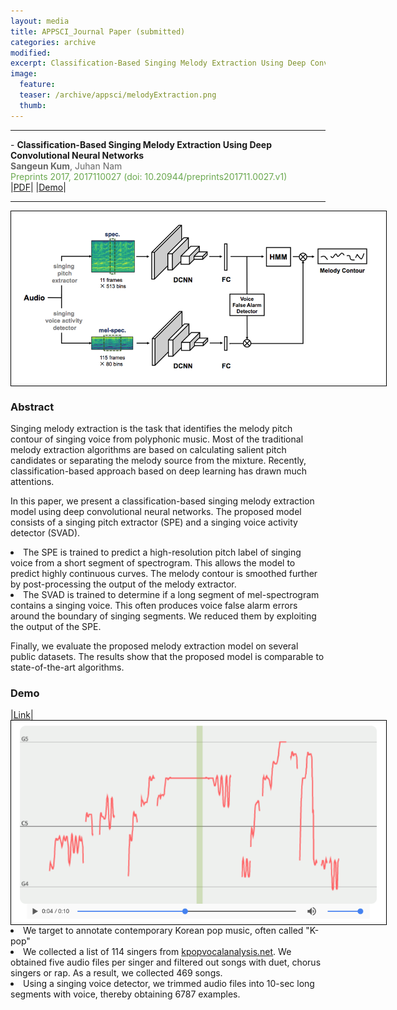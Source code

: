 ```yaml
---
layout: media
title: APPSCI_Journal Paper (submitted)
categories: archive
modified:
excerpt: Classification-Based Singing Melody Extraction Using Deep Convolutional Neural Networks
image:
  feature:
  teaser: /archive/appsci/melodyExtraction.png
  thumb:
---
```

<hr>
- <b> Classification-Based Singing Melody Extraction Using Deep Convolutional Neural Networks </b><br>
<span style="color:#666666"> <b>Sangeun Kum</b>, Juhan Nam</span><br>
<span style="color:#6aa84f"> Preprints 2017, 2017110027 (doi: 10.20944/preprints201711.0027.v1) </span><br>
|<a href = "https://www.preprints.org/manuscript/201711.0027/v1" target="_blank">PDF</a>|
|<a href = "http://mac-bach.kaist.ac.kr/keums/melodyExtraction/" target="_blank">Demo</a>|
<hr>

<div style="width:600px; border:1px solid black;">
<img src="/images/archive/appsci/melodyExtraction.png"  width="600">
</div>

<h3>Abstract</h3>

<p>Singing melody extraction is the task that identifies the melody pitch contour of singing voice from polyphonic music. Most of the traditional melody extraction algorithms are based on calculating salient pitch candidates or separating the melody source from the mixture. Recently, classification-based approach based on deep learning has drawn much attentions.</p>

<p>In this paper, we present a classification-based singing melody extraction model using deep convolutional neural networks. The proposed model consists of a singing pitch extractor (SPE) and a singing voice activity detector (SVAD). </p>

<li>The SPE is trained to predict a high-resolution pitch label of singing voice from a short segment of spectrogram. This allows the model to predict highly continuous curves. The melody contour is smoothed further by post-processing the output of the melody extractor. 

<li>The SVAD is trained to determine if a long segment of mel-spectrogram contains a singing voice. This often produces voice false alarm errors around the boundary of singing segments. We reduced them by exploiting the output of the SPE. 
<p>
Finally, we evaluate the proposed melody extraction model on several public datasets. The results show that the proposed model is comparable to state-of-the-art algorithms.</p>
  
<h3> Demo </h3> 
|<a href = "http://mac-bach.kaist.ac.kr/keums/melodyExtraction/" target="_blank">Link</a>|

<div style="width:600px; border:1px solid black;">
<img src="/images/archive/appsci/demo_ex1.png"  width="600">
</div>
<li> We target to annotate contemporary Korean pop music, often called "K-pop" </li>
<li> We collected a list of 114 singers from <a href = "https://kpopvocalanalysis.net/" target="_blank">kpopvocalanalysis.net</a>. We obtained five audio files per singer and filtered out songs with duet, chorus singers or rap. As a result, we collected 469 songs.</li>
<li> Using a singing voice detector, we trimmed audio files into 10-sec long segments with voice, thereby obtaining 6787 examples.</li>

